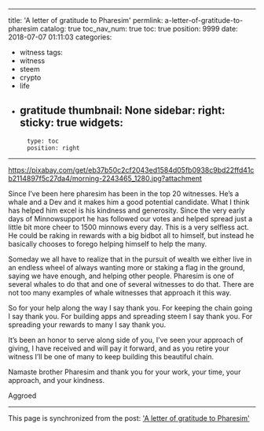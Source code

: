 
---
title: 'A letter of gratitude to Pharesim'
permlink: a-letter-of-gratitude-to-pharesim
catalog: true
toc_nav_num: true
toc: true
position: 9999
date: 2018-07-07 01:11:03
categories:
- witness
tags:
- witness
- steem
- crypto
- life
- gratitude
thumbnail: None
sidebar:
    right:
        sticky: true
widgets:
    -
        type: toc
        position: right
---


https://pixabay.com/get/eb37b50c2cf2043ed1584d05fb0938c9bd22ffd41cb2114897f5c27da4/morning-2243465_1280.jpg?attachment

Since I’ve been here pharesim has been in the top 20 witnesses.  He’s a whale and a Dev and it makes him a good potential candidate.  What I think has helped him excel is his kindness and generosity.  Since the very early days of Minnowsupport he has followed our votes and helped spread just a little bit more cheer to 1500 minnows every day.  This is a very selfless act.  He could be raking in rewards with a big bidbot all to himself, but instead he basically chooses to forego helping himself to help the many.

Someday we all have to realize that in the pursuit of wealth we either live in an endless wheel of always wanting more or staking a flag in the ground, saying we have enough, and helping other people.  Pharesim is one of several whales to do that and one of several witnesses to do that.  There are not too many examples of whale witnesses that approach it this way.

So for your help along the way I say thank you.  For keeping the chain going I say thank you.  For building apps and spreading steem I say thank you.  For spreading your rewards to many I say thank you.

It’s been an honor to serve along side of you, I’ve seen your approach of giving, I have received and will pay it forward, and as you retire your witness I’ll be one of many to keep building this beautiful chain.

Namaste brother Pharesim and thank you for your work, your time, your approach, and your kindness.


Aggroed

- - -

This page is synchronized from the post: ['A letter of gratitude to Pharesim'](https://steemit.com/@aggroed/a-letter-of-gratitude-to-pharesim)
